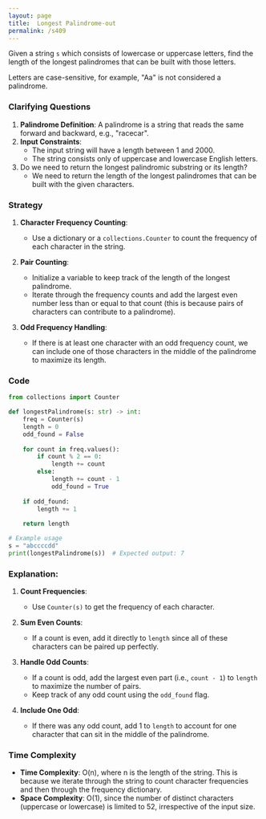 ```yaml
---
layout: page
title:  Longest Palindrome-out
permalink: /s409
---
```


Given a string `s` which consists of lowercase or uppercase letters, find the length of the longest palindromes that can be built with those letters.

Letters are case-sensitive, for example, "Aa" is not considered a palindrome.

### Clarifying Questions

1. **Palindrome Definition**: A palindrome is a string that reads the same forward and backward, e.g., "racecar".
2. **Input Constraints**: 
    - The input string will have a length between 1 and 2000.
    - The string consists only of uppercase and lowercase English letters.
3. Do we need to return the longest palindromic substring or its length?
    - We need to return the length of the longest palindromes that can be built with the given characters.

### Strategy

1. **Character Frequency Counting**:
    - Use a dictionary or a `collections.Counter` to count the frequency of each character in the string.

2. **Pair Counting**:
    - Initialize a variable to keep track of the length of the longest palindrome.
    - Iterate through the frequency counts and add the largest even number less than or equal to that count (this is because pairs of characters can contribute to a palindrome).

3. **Odd Frequency Handling**:
    - If there is at least one character with an odd frequency count, we can include one of those characters in the middle of the palindrome to maximize its length.

### Code

```python
from collections import Counter

def longestPalindrome(s: str) -> int:
    freq = Counter(s)
    length = 0
    odd_found = False
    
    for count in freq.values():
        if count % 2 == 0:
            length += count
        else:
            length += count - 1
            odd_found = True
    
    if odd_found:
        length += 1
    
    return length

# Example usage
s = "abccccdd"
print(longestPalindrome(s))  # Expected output: 7
```

### Explanation:

1. **Count Frequencies**:
    - Use `Counter(s)` to get the frequency of each character.

2. **Sum Even Counts**:
    - If a count is even, add it directly to `length` since all of these characters can be paired up perfectly.

3. **Handle Odd Counts**:
    - If a count is odd, add the largest even part (i.e., `count - 1`) to `length` to maximize the number of pairs.
    - Keep track of any odd count using the `odd_found` flag.

4. **Include One Odd**:
    - If there was any odd count, add 1 to `length` to account for one character that can sit in the middle of the palindrome.

### Time Complexity

- **Time Complexity**: O(n), where n is the length of the string. This is because we iterate through the string to count character frequencies and then through the frequency dictionary.
- **Space Complexity**: O(1), since the number of distinct characters (uppercase or lowercase) is limited to 52, irrespective of the input size.